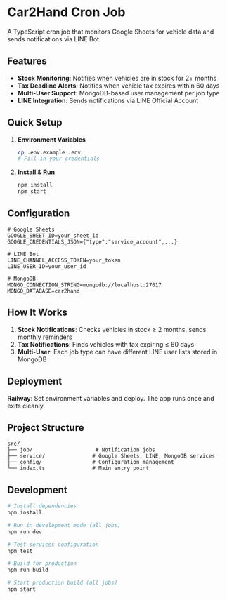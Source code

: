 # Car2Hand Cron Job

A TypeScript cron job that monitors Google Sheets for vehicle data and sends notifications via LINE Bot.

## Features

- **Stock Monitoring**: Notifies when vehicles are in stock for 2+ months
- **Tax Deadline Alerts**: Notifies when vehicle tax expires within 60 days
- **Multi-User Support**: MongoDB-based user management per job type
- **LINE Integration**: Sends notifications via LINE Official Account

## Quick Setup

1. **Environment Variables**

   ```bash
   cp .env.example .env
   # Fill in your credentials
   ```

2. **Install & Run**
   ```bash
   npm install
   npm start
   ```

## Configuration

```env
# Google Sheets
GOOGLE_SHEET_ID=your_sheet_id
GOOGLE_CREDENTIALS_JSON={"type":"service_account",...}

# LINE Bot
LINE_CHANNEL_ACCESS_TOKEN=your_token
LINE_USER_ID=your_user_id

# MongoDB
MONGO_CONNECTION_STRING=mongodb://localhost:27017
MONGO_DATABASE=car2hand
```

## How It Works

1. **Stock Notifications**: Checks vehicles in stock ≥ 2 months, sends monthly reminders
2. **Tax Notifications**: Finds vehicles with tax expiring ≤ 60 days
3. **Multi-User**: Each job type can have different LINE user lists stored in MongoDB

## Deployment

**Railway**: Set environment variables and deploy. The app runs once and exits cleanly.

## Project Structure

```
src/
├── job/                    # Notification jobs
├── service/               # Google Sheets, LINE, MongoDB services
├── config/                # Configuration management
└── index.ts               # Main entry point
```

## Development

```bash
# Install dependencies
npm install

# Run in development mode (all jobs)
npm run dev

# Test services configuration
npm test

# Build for production
npm run build

# Start production build (all jobs)
npm start
```
